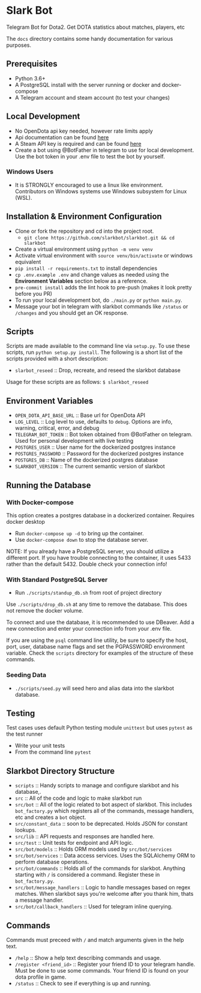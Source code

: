 
# Slark Bot

Telegram Bot for Dota2. Get DOTA statistics about matches, players, etc

The `docs` directory contains some handy documentation for various purposes.

## Prerequisites
 - Python 3.6+
 - A PostgreSQL install with the server running or docker and docker-compose
 - A Telegram account and steam account (to test your changes)

## Local Development
 - No OpenDota api key needed, however rate limits apply
 - Api documentation can be found [here](https://docs.opendota.com/#)
 - A Steam API key is required and can be found [here](https://steamcommunity.com/dev/apikey)
 - Create a bot using @BotFather in telegram to use for local development. Use the bot token in your .env file to test the bot by yourself.

### Windows Users
 - It is STRONGLY encouraged to use a linux like environment. Contributors on Windows systems use Windows subsystem for Linux (WSL).

## Installation & Environment Configuration
 - Clone or fork the repository and cd into the project root.
    * `git clone https://github.com/slarkbot/slarkbot.git && cd slarkbot`
 - Create a virtual environment using `python -m venv venv`
 - Activate virtual environment with `source venv/bin/activate` or windows equivalent
 - `pip install -r requirements.txt` to install dependencies
 - `cp .env.example .env` and change values as needed using the **Environment Variables** section below as a reference.
 - `pre-commit install` adds the lint hook to pre-push (makes it look pretty before you PR)
 - To run your local development bot, do `./main.py` or `python main.py`.
 - Message your bot in telegram with slarkbot commands like `/status` or `/changes` and you should get an OK response.

## Scripts
Scripts are made available to the command line via `setup.py`. To use these scripts, run `python setup.py install`.
The following is a short list of the scripts provided with a short description:
 - `slarbot_reseed` :: Drop, recreate, and reseed the slarkbot database

Usage for these scripts are as follows:
`$ slarkbot_reseed`

## Environment Variables
 - `OPEN_DOTA_API_BASE_URL` :: Base url for OpenDota API
 - `LOG_LEVEL` :: Log level to use, defaults to `debug`. Options are info, warning, critical, error, and debug
 - `TELEGRAM_BOT_TOKEN` :: Bot token obtained from @BotFather on telegram. Used for personal development with live testing
 - `POSTGRES_USER` :: User name for the dockerized postgres instance
 - `POSTGRES_PASSWORD` :: Password for the dockerized postgres instance
 - `POSTGRES_DB` :: Name of the dockerized postgres database
 - `SLARKBOT_VERSION` :: The current semantic version of slarkbot


## Running the Database
### With Docker-compose
This option creates a postgres database in a dockerized container. Requires docker desktop
 - Run `docker-compose up -d` to bring up the container.
 - Use `docker-compose down` to stop the database server.

NOTE: If you already have a PostgreSQL server, you should utilize a different port. If you
have trouble connecting to the container, it uses 5433 rather than the default 5432. Double
check your connection info!

### With Standard PostgreSQL Server
 - Run `./scripts/standup_db.sh` from root of project directory

Use `./scripts/drop_db.sh` at any time to remove the database. This does not remove the docker volume.

To connect and use the database, it is recommended to use DBeaver. Add a new connection and enter your connection info from your .env file.

If you are using the `psql` command line utility, be sure to specify the host, port, user, database name flags and set the PGPASSWORD environment variable. Check the `scripts` directory for examples of the structure of these commands.

### Seeding Data
 - `./scripts/seed.py` will seed hero and alias data into the slarkbot database.

## Testing
Test cases uses default Python testing module `unittest` but uses `pytest` as the test runner
 - Write your unit tests
 - From the command line `pytest`

## Slarkbot Directory Structure
 - `scripts` :: Handy scripts to manage and configure slarkbot and his database,.
 - `src` :: All of the code and logic to make slarkbot run
 - `src/bot` :: All of the logic related to bot aspect of slarkbot. This includes `bot_factory.py` which registers all of the commands, message handlers, etc and creates a `bot` object.
 - `src/constant_data` :: soon to be deprecated. Holds JSON for constant lookups.
 - `src/lib` :: API requests and responses are handled here.
 - `src/test` :: Unit tests for endpoint and API logic.
 - `src/bot/models` :: Holds ORM models used by `src/bot/services`
 - `src/bot/services` :: Data access services. Uses the SQLAlchemy ORM to perform database operations.
 - `src/bot/commands` :: Holds all of the commands for slarkbot. Anything starting with `/` is considered a command. Register these in `bot_factory.py`.
 - `src/bot/message_handlers` :: Logic to handle messages based on regex matches. When slarkbot says you're welcome after you thank him, thats a message handler.
 - `src/bot/callback_handlers` :: Used for telegram inline querying.

## Commands
Commands must preceed with `/` and match arguments given in the help text.
 - `/help` :: Show a help text describing commands and usage.
 - `/register <friend_id>` :: Register your friend ID to your telegram handle. Must be done to use some commands. Your friend ID is found on your dota profile in game.
 - `/status` :: Check to see if everything is up and running.
